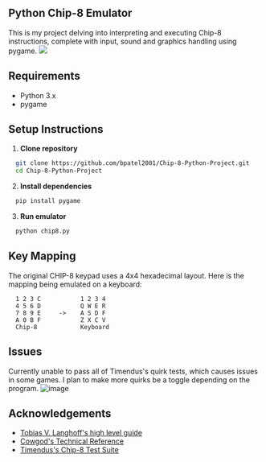 ## Python Chip-8 Emulator

This is my project delving into interpreting and executing Chip-8 instructions, complete with input, sound and graphics handling using pygame.
![]([https://github.com/bpatel2001/Chip-8-Python-Project/blob/main/chipgif.gif])
## Requirements
- Python 3.x
- pygame

## Setup Instructions
1. **Clone repository**
```bash
  git clone https://github.com/bpatel2001/Chip-8-Python-Project.git
  cd Chip-8-Python-Project
```
2.  **Install dependencies**
```bash
  pip install pygame
```
3. **Run emulator**
```bash
  python chip8.py
```

## Key Mapping
The original CHIP-8 keypad uses a 4x4 hexadecimal layout. Here is the mapping being emulated on a keyboard:
``` 
  1 2 3 C           1 2 3 4
  4 5 6 D           Q W E R
  7 8 9 E     ->    A S D F
  A 0 B F           Z X C V
  Chip-8            Keyboard
```

## Issues
Currently unable to pass all of Timendus's quirk tests, which causes issues in some games. I plan to make more quirks be a toggle depending on the program.
![image](https://github.com/user-attachments/assets/b2305222-7169-420a-afb7-5200a86f3614)


## Acknowledgements
- [Tobias V. Langhoff's high level guide](https://tobiasvl.github.io/blog/write-a-chip-8-emulator/)
- [Cowgod's Technical Reference](http://devernay.free.fr/hacks/chip8/C8TECH10.HTM)
- [Timendus's Chip-8 Test Suite](https://github.com/Timendus/chip8-test-suite?tab=readme-ov-file#corax-opcode-test)
